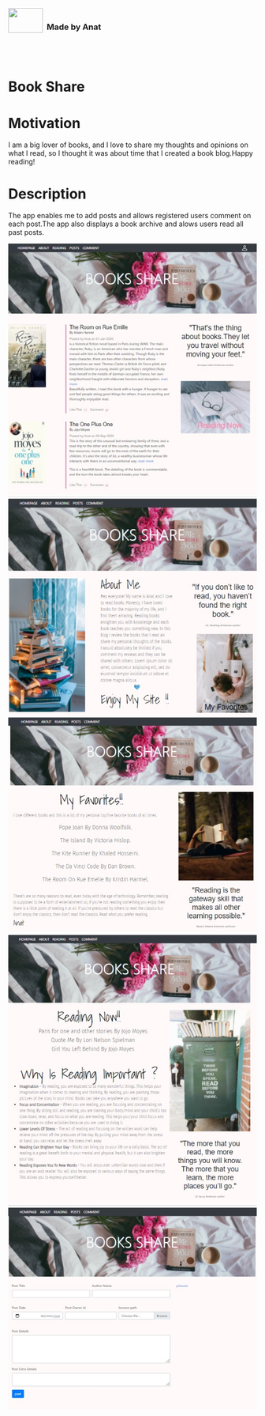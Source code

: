 <div id="container">
<div>
  <img style="display:inline-block" src="https://img.icons8.com/office/80/000000/api.png"/ height="50" width=70 align="left">
  <div style="display:inline-block;line-height:30px;vertical-align:baseline;margin-left:8px"><h3>Made by Anat</h3></div>
</div>

 </div> 


<br>
<br>

# Book Share


  
# Motivation
  
I am a big lover of books, and I love to share my thoughts and opinions on what I read, so I thought it was about time that I created a book blog.Happy reading!
  
# Description

The app enables me to add posts and allows registered users comment on each post.The app also displays a book archive and alows users read all past posts.
  
![Image](main.jpg)
![Image](about.jpg)
![Image](favorites.jpg)
![Image](reading.jpg)
![Image](post.jpg)

